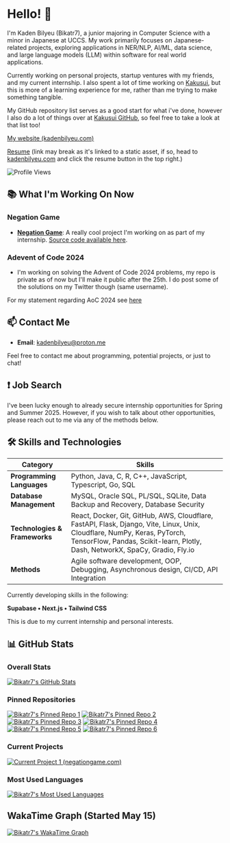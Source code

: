 # Hello! 👋

I'm Kaden Bilyeu (Bikatr7), a junior majoring in Computer Science with a minor in Japanese at UCCS. My work primarily focuses on Japanese-related projects, exploring applications in NER/NLP, AI/ML, data science, and large language models (LLM) within software for real world applications.

Currently working on personal projects, startup ventures with my friends, and my current internship. I also spent a lot of time working on [Kakusui](https://kakusui.org), but this is more of a learning experience for me, rather than me trying to make something tangible.

My GitHub repository list serves as a good start for what i've done, however I also do a lot of things over at [Kakusui GitHub](https://github.com/Kakusui), so feel free to take a look at that list too!

[My website (kadenbilyeu.com)](https://kadenbilyeu.com)

[Resume](https://kadenbilyeu.com/assets/Kaden_Truett_Bilyeu_Resume_December_2024-DlzflmyA.pdf) (link may break as it's linked to a static asset, if so, head to [kadenbilyeu.com](https://kadenbilyeu.com) and click the resume button in the top right.)

![Profile Views](https://komarev.com/ghpvc/?username=Bikatr7&style=flat-square)

## 📚 What I'm Working On Now

### **Negation Game**
- **[Negation Game](https://negationgame.com)**: A really cool project I'm working on as part of my internship. [Source code available here](https://github.com/network-goods-institute/negation-game).

### **Adevent of Code 2024**
- I'm working on solving the Advent of Code 2024 problems, my repo is private as of now but I'll make it public after the 25th. I do post some of the solutions on my Twitter though (same username).

For my statement regarding AoC 2024 see [here](https://kadenbilyeu.com/blog/a3e009b8-aca5-4686-a4c5-ca016d6d0227)

## 📫 Contact Me

- **Email**: [kadenbilyeu@proton.me](mailto:kadenbilyeu@proton.me)

Feel free to contact me about programming, potential projects, or just to chat!

## ❗ Job Search

I've been lucky enough to already secure internship opportunities for Spring and Summer 2025. However, if you wish to talk about other opportunities, please reach out to me via any of the methods below.

## 🛠️ Skills and Technologies

| Category                   | Skills                                                                                             |
|----------------------------|---------------------------------------------------------------------------------------------------|
| **Programming Languages**  | Python, Java, C, R, C++, JavaScript, Typescript, Go, SQL                                           |
| **Database Management**    | MySQL, Oracle SQL, PL/SQL, SQLite, Data Backup and Recovery, Database Security                     |
| **Technologies & Frameworks** | React, Docker, Git, GitHub, AWS, Cloudflare, FastAPI, Flask, Django, Vite, Linux, Unix, Cloudflare, NumPy, Keras, PyTorch, TensorFlow, Pandas, Scikit-learn, Plotly, Dash, NetworkX, SpaCy, Gradio, Fly.io |
| **Methods**                | Agile software development, OOP, Debugging, Asynchronous design, CI/CD, API Integration            |


Currently developing skills in the following:

**Supabase • Next.js • Tailwind CSS**

This is due to my current internship and personal interests.

## 📊 GitHub Stats

### Overall Stats

[![Bikatr7's GitHub Stats](https://github-readme-stats.vercel.app/api?username=bikatr7&show_icons=true&theme=highcontrast)](https://github.com/bikatr7)

### Pinned Repositories

[![Bikatr7's Pinned Repo 1](https://github-readme-stats.vercel.app/api/pin/?username=bikatr7&repo=kudasai&show_owner=True&theme=highcontrast)](https://github.com/Bikatr7/Kudasai)
[![Bikatr7's Pinned Repo 2](https://github-readme-stats.vercel.app/api/pin/?username=bikatr7&repo=easytl&show_owner=True&theme=highcontrast)](https://github.com/Bikatr7/EasyTL)
[![Bikatr7's Pinned Repo 3](https://github-readme-stats.vercel.app/api/pin/?username=bikatr7&repo=kairyou&show_owner=True&theme=highcontrast)](https://github.com/Bikatr7/Kairyou)
[![Bikatr7's Pinned Repo 4](https://github-readme-stats.vercel.app/api/pin/?username=bikatr7&repo=seisen&show_owner=True&theme=highcontrast)](https://github.com/Bikatr7/Seisen)
[![Bikatr7's Pinned Repo 5](https://github-readme-stats.vercel.app/api/pin/?username=bikatr7&repo=kadenbilyeu.com&show_owner=True&theme=highcontrast)](https://github.com/Bikatr7/kadenbilyeu.com)
[![Bikatr7's Pinned Repo 6](https://github-readme-stats.vercel.app/api/pin/?username=kakusui&repo=kakusui-org&show_owner=True&theme=highcontrast)](https://github.com/Kakusui/kakusui-org)

### Current Projects

[![Current Project 1 (negationgame.com)](https://github-readme-stats.vercel.app/api/pin/?username=network-goods-institute&repo=negation-game&show_owner=True&theme=highcontrast)](https://github.com/network-goods-institute/negation-game)

### Most Used Languages

[![Bikatr7's Most Used Languages](https://github-readme-stats.vercel.app/api/top-langs/?username=bikatr7&size_weight=0.25&count_weight=0.5&layout=donut&theme=highcontrast&langs_count=8)](https://github.com/bikatr7)

## WakaTime Graph (Started May 15)

[![Bikatr7's WakaTime Graph](https://github-readme-stats.vercel.app/api/wakatime?username=Bikatr7&theme=highcontrast&layout=compact)](https://wakatime.com/@Bikatr7)
